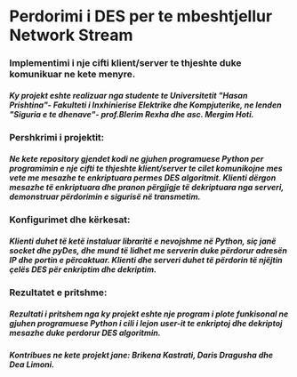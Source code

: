# Perdorimi i DES per te mbeshtjellur Network Stream 
###  Implementimi i nje cifti klient/server te thjeshte duke komunikuar ne kete menyre.

##### Ky projekt eshte realizuar nga studente te Universitetit "Hasan Prishtina"- Fakulteti i Inxhinierise Elektrike dhe Kompjuterike, ne lenden "Siguria e te dhenave"- prof.Blerim Rexha dhe asc. Mergim Hoti.

### Pershkrimi i projektit: 
##### Ne kete repository gjendet kodi ne gjuhen programuese Python per programimin e nje cifti te thjeshte klient/server te cilet komunikojne mes vete me mesazhe te enkriptuara permes DES algoritmit. Klienti dërgon mesazhe të enkriptuara dhe pranon përgjigje të dekriptuara nga serveri, demonstruar përdorimin e sigurisë në transmetim.

### Konfigurimet dhe kërkesat:
##### Klienti duhet të ketë instaluar libraritë e nevojshme në Python, siç janë socket dhe pyDes, dhe mund të lidhet me serverin duke përdorur adresën IP dhe portin e përcaktuar. Klienti dhe serveri duhet të përdorin të njëjtin çelës DES për enkriptim dhe dekriptim.

### Rezultatet e pritshme:
##### Rezultati i pritshem nga  ky projekt eshte nje program i plote funkisonal ne gjuhen programuese Python i cili i lejon user-it te enkriptoj dhe dekriptoj mesazhe duke perdorur DES algoritmin.


##### Kontribues ne kete projekt jane: Brikena Kastrati, Daris Dragusha dhe Dea Limoni.
